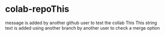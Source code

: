 # colab-repoThis
message
is
added
by
another
github
user
to
test
the
collab
This
This
string
text
is
added
using
another
branch
by
another
user
to
check
a
merge
option

